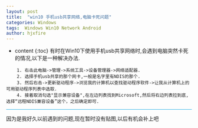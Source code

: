 ```yaml
---
layout: post
title:  "win10 手机usb共享网络,电脑卡死问题"
categories: Windows
tags:  Windows Win10 Network Android
author: hjxfire
---
```


* content
{:toc}
有时在Win10下使用手机usb共享网络时,会遇到电脑突然卡死的情况,以下是一种解决办法.
```
    1. 右击此电脑->管理->系统工具->设备管理器->网络适配器.
    2. 选择手机usb共享的那个网卡,一般是名字里有NDIS的那个.
    3. 然后右击->更新驱动程序->浏览我的计算机以查找驱动程序软件->让我从计算机上的可用驱动程序列表中选取.
    4. 接着取消勾选"显示兼容设备",在左边列表找到Microsoft,然后将右边列表拉到底,选择“远程NDIS兼容设备”这个，之后确定即可.
```
<hr style="background-color: rgb(25, 172, 230);height: 1px;">
因为是我好久以前遇到的问题,现在暂时没有贴图,以后有机会补上吧
